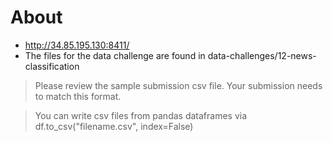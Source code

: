# About

- http://34.85.195.130:8411/
- The files for the data challenge  are found in data-challenges/12-news-classification


> Please review the sample submission csv file.  Your submission needs to match this format.

> You can write csv files from pandas dataframes via df.to_csv("filename.csv", index=False)

